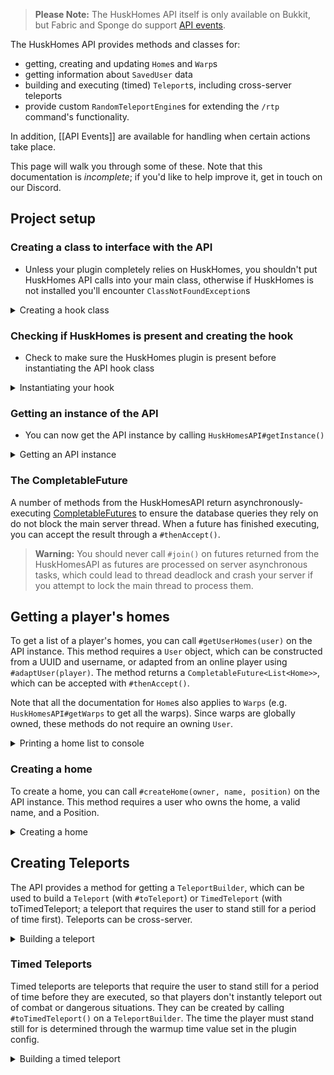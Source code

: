 > **Please Note:** The HuskHomes API itself is only available on Bukkit, but Fabric and Sponge do support [API events](api-events).

The HuskHomes API provides methods and classes for:
* getting, creating and updating `Home`s and `Warp`s
* getting information about `SavedUser` data
* building and executing (timed) `Teleport`s, including cross-server teleports
* provide custom `RandomTeleportEngine`s for extending the `/rtp` command's functionality.

In addition, [[API Events]] are available for handling when certain actions take place.

This page will walk you through some of these. Note that this documentation is *incomplete*; if you'd like to help improve it, get in touch on our Discord.

## Project setup
### Creating a class to interface with the API
- Unless your plugin completely relies on HuskHomes, you shouldn't put HuskHomes API calls into your main class, otherwise if HuskHomes is not installed you'll encounter `ClassNotFoundException`s

<details>
<summary>Creating a hook class</summary>

```java
public class HuskHomesAPIHook {

    public HuskHomesAPIHook() {
        // Ready to do stuff with the API
    }

}
```
</details>

### Checking if HuskHomes is present and creating the hook
- Check to make sure the HuskHomes plugin is present before instantiating the API hook class

<details>
<summary>Instantiating your hook</summary>

```java
public class MyPlugin extends JavaPlugin {

    public HuskHomesAPIHook huskHomesHook;

    @Override
    public void onEnable() {
        if (Bukkit.getPluginManager().getPlugin("HuskHomes") != null) {
            this.huskHomesHook = new HuskHomesAPIHook();
        }
    }
}
```
</details>

### Getting an instance of the API
- You can now get the API instance by calling `HuskHomesAPI#getInstance()`

<details>
<summary>Getting an API instance</summary>

```java
import net.william278.huskhomes.api.HuskHomesAPI;

public class HuskHomesAPIHook {

    private final HuskHomesAPI huskHomesAPI;

    public HuskHomesAPIHook() {
        this.huskHomesAPI = HuskHomesAPI.getInstance();
    }

}
```
</details>

### The CompletableFuture
A number of methods from the HuskHomesAPI return asynchronously-executing [CompletableFutures](https://www.baeldung.com/java-completablefuture) to ensure the database queries they rely on do not block the main server thread. When a future has finished executing, you can accept the result through a `#thenAccept()`. 

> **Warning:** You should never call `#join()` on futures returned from the HuskHomesAPI as futures are processed on server asynchronous tasks, which could lead to thread deadlock and crash your server if you attempt to lock the main thread to process them.

## Getting a player's homes
To get a list of a player's homes, you can call `#getUserHomes(user)` on the API instance. This method requires a `User` object, which can be constructed from a UUID and username, or adapted from an online player using `#adaptUser(player)`. The method returns a `CompletableFuture<List<Home>>`, which can be accepted with `#thenAccept()`.

Note that all the documentation for `Home`s also applies to `Warps` (e.g. `HuskHomesAPI#getWarps` to get all the warps). Since warps are globally owned, these methods do not require an owning `User`.

<details>
<summary>Printing a home list to console</summary>

```java
public class HuskHomesAPIHook {

    private final HuskHomesAPI huskHomesAPI;

    // This method prints out a player's homes into console using stdout
    public void printPlayerHomes(UUID uuid) {
        // Use this to adapt an online player to an OnlineUser, which extends User (accepted by getUserHomes).
        // To get the homes of an offline user, use: User.of(uuid, username);
        OnlineUser user = huskHomesAPI.adaptUser(Bukkit.getPlayer(uuid));
        
        // A lot of HuskHomes' API methods return as futures which execute asynchronously.
        huskHomesAPI.getUserHomes(user).thenAccept(homeList -> { // Use #thenAccept(data) to run after the future has executed with data
            for (Home home : homeList) {
                // The home and warp object both extend SavedPosition, which maps a position object to a name and description
                System.out.println(home.meta.name); // It's best to use your plugin logger, but this is just an example.
            }
        });
        
        // You can also get a specific home by name using #getUserHome(user, name)
        huskHomesAPI.getUserHome(user, "example").thenAccept(optionalHome -> {
            // #getUserHome returns an Optional wrapper, so we need to run #ifPresent() first and call #get() to retrieve it if it exists
            if (optionalHome.isPresent()) {
                System.out.println("Found " + user.getUsername() + "'s home: " optionalHome.get().getName());
            } else {
                System.out.println("Home not found");
            }
        });
    }

}
```
</details>

### Creating a home
To create a home, you can call `#createHome(owner, name, position)` on the API instance. This method requires a user who owns the home, a valid name, and a Position.

<details>
<summary>Creating a home</summary>

```java
public class HuskHomesAPIHook {

    private final HuskHomesAPI huskHomesAPI;

    // This method creates a home with the name "example" at the player's current location
    public void createHome(Player owner) {
        // Use this to adapt an online player to an OnlineUser, which extends User (accepted by createHome).
        OnlineUser onlineUser = huskHomesAPI.adaptUser(player);
        
        // We can get an OnlineUser's Position with #getPosition, which we can pass here to createHome
        try {
            huskHomesAPI.createHome(onlineUser, "example", onlineUser.getPosition());
        } catch (ValidationException e) {
            // Homes will be validated, and if validation fails a ValidationException will be thrown.
            // This can happen if the user has too many homes, or if its metadata is invalid (name, description, etc)
            // You should catch ValidationExceptions, determine what caused it (#getType) and handle it appropriately.
            owner.sendMessage(ChatColor.RED + "Failed to create example home: " + e.getType());
        }
    }
}
```
</details>

## Creating Teleports
The API provides a method for getting a `TeleportBuilder`, which can be used to build a `Teleport` (with `#toTeleport`) or `TimedTeleport` (with toTimedTeleport; a teleport that requires the user to stand still for a period of time first). Teleports can be cross-server.

<details>
<summary>Building a teleport</summary>

```java
public class HuskHomesAPIHook {

    private final HuskHomesAPI huskHomesAPI;

    // This teleports a player to 128, 64, 128 on the server "server"
    public void teleportPlayer(Player player) {
        OnlineUser onlineUser = huskHomesAPI.adaptUser(player);

        // The TeleportBuilder accepts a class that extends Target. This can be a Username or a Position (or a Home/Warp, which extends Position)
        // * Note that the World object needs the name and UID of the world.
        // * The UID will be used if the world can't be found by name. You can just pass it a random UUID if you don't have it.
        Position position = Position.at(
            128, 64, 128,
            World.from("world", UUID.randomUUID()), "server"
        );

        // To construct a teleport, get a TeleportBuilder with #teleportBuilder
        try {
            huskHomesAPI.teleportBuilder()
                .teleporter(onlineUser) // The person being teleported
                .target(position) // The target position
                .toTimedTeleport()
                .execute(); // #execute() can throw a TeleportationException
        } catch(TeleportationException e) {
            e.printStackTrace(); // This exception will contain the reason why the teleport failed, so you can handle it gracefully.
        }
    }

}
```
</details>

### Timed Teleports
Timed teleports are teleports that require the user to stand still for a period of time before they are executed, so that players don't instantly teleport out of combat or dangerous situations. They can be created by calling `#toTimedTeleport()` on a `TeleportBuilder`. The time the player must stand still for is determined through the warmup time value set in the plugin config.

<details>
<summary>Building a timed teleport</summary>

```java
public class HuskHomesAPIHook {

    private final HuskHomesAPI huskHomesAPI;

    // This performs a timed teleport to tp a player to another online player with the username "William278"
    public void teleportPlayer(Player player) {
        OnlineUser onlineUser = huskHomesAPI.adaptUser(player);
        Target targetUsername = Target.username("William278"); // Get a target by a username, who can be online on this server/a server on the network (cross-server teleport).

        try {
            huskHomesAPI.teleportBuilder()
                .teleporter(onlineUser)
                .target(targetUsername)
                .toTimedTeleport()
                .execute(); // A timed teleport will throw a TeleportationException if the player moves/takes damage during the warmup, or if the target is not found.
        } catch(TeleportationException e) {
            e.printStackTrace(); // Note that the TimedTeleport will catch internal exceptions when executing the resultant Teleport (e.g. if the teleport is to an illegal position).
        }
    }

}
```
</details>